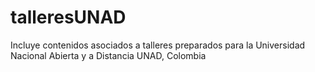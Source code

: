 # talleresUNAD
Incluye contenidos asociados a talleres preparados para la Universidad Nacional Abierta y a Distancia UNAD, Colombia
